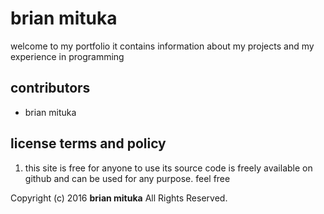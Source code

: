# brian mituka
welcome to my portfolio it contains information about my projects and my experience in programming  
## contributors
* brian mituka

## license terms and policy
1. this site is free for anyone to use its source code is freely available on github and can be used for any purpose. feel free  

Copyright (c) 2016 **brian mituka** All Rights Reserved.
